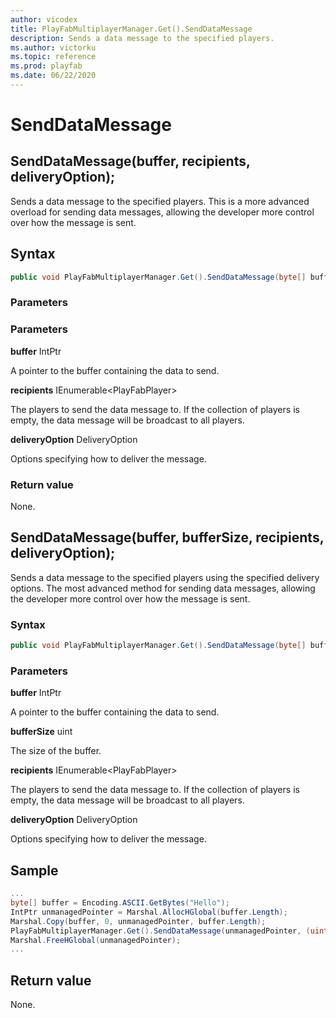```yaml
---
author: vicodex
title: PlayFabMultiplayerManager.Get().SendDataMessage
description: Sends a data message to the specified players.
ms.author: victorku
ms.topic: reference
ms.prod: playfab
ms.date: 06/22/2020
---
```


# SendDataMessage


## SendDataMessage(buffer, recipients, deliveryOption);

Sends a data message to the specified players. This is a more advanced overload for sending data messages, allowing the developer more control over how the message is sent.

## Syntax


```csharp
public void PlayFabMultiplayerManager.Get().SendDataMessage(byte[] buffer, IEnumerable<PlayFabPlayer> recipients, DeliveryOption deliveryOption);
```

### Parameters

### Parameters

**buffer** IntPtr

A pointer to the buffer containing the data to send.

**recipients** IEnumerable\<PlayFabPlayer>

The players to send the data message to. If the collection of players is empty, the data message will be broadcast to all players.

**deliveryOption** DeliveryOption

Options specifying how to deliver the message.

### Return value

None.

## SendDataMessage(buffer, bufferSize, recipients, deliveryOption);

Sends a data message to the specified players using the specified delivery options. The most advanced method for sending data messages, allowing the developer more control over how the message is sent.

### Syntax

```csharp
public void PlayFabMultiplayerManager.Get().SendDataMessage(byte[] buffer, IEnumerable<PlayFabPlayer> recipients, DeliveryOption deliveryOption);
```

### Parameters

**buffer** IntPtr

A pointer to the buffer containing the data to send.

**bufferSize** uint

The size of the buffer.

**recipients** IEnumerable\<PlayFabPlayer>

The players to send the data message to. If the collection of players is empty, the data message will be broadcast to all players.

**deliveryOption** DeliveryOption

Options specifying how to deliver the message.

## Sample

```csharp
...
byte[] buffer = Encoding.ASCII.GetBytes("Hello");
IntPtr unmanagedPointer = Marshal.AllocHGlobal(buffer.Length);
Marshal.Copy(buffer, 0, unmanagedPointer, buffer.Length);
PlayFabMultiplayerManager.Get().SendDataMessage(unmanagedPointer, (uint)buffer.Length, remotePlayers, DeliveryOption.Guaranteed);
Marshal.FreeHGlobal(unmanagedPointer);
...
```

## Return value

None.
